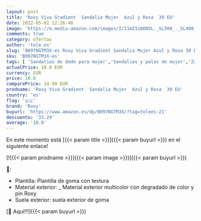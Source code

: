 ```yaml
---
layout: post
title: 'Roxy Viva Gradient  Sandalia Mujer  Azul y Rosa  39 EU'
date: 2022-05-02 12:26:48
image: 'https://m.media-amazon.com/images/I/21mZ1sQ6N5L._SL500_._SL400_.jpg'
comments: true
category: ofertas
author: 'tole.es'
slug: 'B097NGTM3X-es Roxy Viva Gradient Sandalia Mujer Azul y Rosa 39 EU'
sku: 'B097NGTM3X-es'
tags: [ 'Sandalias de dedo para mujer','Sandalias y palas de mujer','Zapatos','Zapatos para mujer','Zapatos y complementos','roxy','sandalia','🇪🇸', ]
actualPrice: 10.0 EUR
currency: EUR
price: 10.0
comparePrice: 14.99 EUR
prodname: 'Roxy Viva Gradient  Sandalia Mujer  Azul y Rosa  39 EU'
country: 'es'
flag: '🇪🇸'
brand: 'Roxy'
buyurl: 'https://www.amazon.es/dp/B097NGTM3X/?tag=tolees-21'
descuento: '33.29'
average: '10.0'
---
```


En este momento está [{{< param title >}}]({{< param buyurl >}}) en el siguiente enlace!

[![{{< param prodname >}}]({{< param image >}})]({{< param buyurl >}})

🔎:

- Plantilla: Plantilla de goma con textura
- Material exterior: _ Material exterior multicolor con degradado de color y pin Roxy
- Suela exterior: suela exterior de goma

[🛒 Aquí!!!]({{< param buyurl >}})

